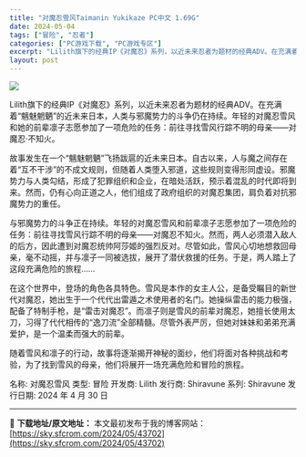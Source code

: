 ```yaml
---
title: "对魔忍雪风Taimanin Yukikaze PC中文 1.69G"
date: 2024-05-04
tags: ["冒险", "忍者"]
categories: ["PC游戏下载", "PC游戏专区"]
excerpt: "Lilith旗下的经典IP《对魔忍》系列，以近未来忍者为题材的经典ADV。在充满着“魑魅魍魉”的近未来日本，人类与邪魔势力的斗争仍在持续。年轻的对魔忍雪风和她的前辈凛子志愿参加了一项危险的任务：前往寻找雪风行踪不明的母亲——对魔忍·不知火。 故事发生在一个“魑魅魍魉”飞扬跋扈的近未来日本。自古以来，&hellip;"
layout: post
---
```


<img class="game_header_image_full aligncenter" src="https://sky.sfcrom.com/wp-content/uploads/2024/05/20240504101821-3c5d7.jpeg" />

Lilith旗下的经典IP《对魔忍》系列，以近未来忍者为题材的经典ADV。在充满着“魑魅魍魉”的近未来日本，人类与邪魔势力的斗争仍在持续。年轻的对魔忍雪风和她的前辈凛子志愿参加了一项危险的任务：前往寻找雪风行踪不明的母亲——对魔忍·不知火。

故事发生在一个“魑魅魍魉”飞扬跋扈的近未来日本。自古以来，人与魔之间存在着“互不干涉”的不成文规则，但随着人类堕入邪道，这些规则变得形同虚设。邪魔势力与人类勾结，形成了犯罪组织和企业，在暗处活跃，预示着混乱的时代即将到来。然而，仍有心向正道之人，他们组成了政府组织的对魔忍集团，肩负着对抗邪魔势力的重任。

与邪魔势力的斗争正在持续。年轻的对魔忍雪风和前辈凛子志愿参加了一项危险的任务：前往寻找雪风行踪不明的母亲——对魔忍不知火。然而，两人必须潜入敌人的后方，因此遭到对魔忍统帅阿莎姬的强烈反对。尽管如此，雪风心切地想救回母亲，毫不动摇，并与凛子一同被选拔，展开了潜伏救援的任务。于是，两人踏上了这段充满危险的旅程……

在这个世界中，登场的角色各具特色。雪风是本作的女主人公，是备受瞩目的新世代对魔忍，她出生于一个代代出雷遁之术使用者的名门。她操纵雷击的能力极强，配备了特制手枪，是“雷击对魔忍”。而凛子则是雪风的前辈对魔忍，她擅长使用太刀，习得了代代相传的“逸刀流”全部精髓。尽管外表严厉，但她对妹妹和弟弟充满爱护，是一个温柔而强大的前辈。

随着雪风和凛子的行动，故事将逐渐揭开神秘的面纱，他们将面对各种挑战和考验，为了找到雪风的母亲，他们将展开一场充满危险和冒险的旅程。

名称: 对魔忍雪风
类型: 冒险
开发商: Lilith
发行商: Shiravune
系列: Shiravune
发行日期: 2024 年 4 月 30 日

---
📖 **下载地址/原文地址：** 本文最初发布于我的博客网站：[https://sky.sfcrom.com/2024/05/43702](https://sky.sfcrom.com/2024/05/43702)

